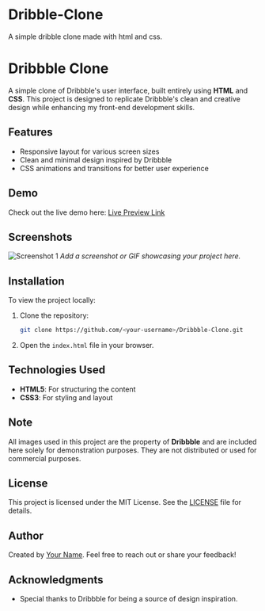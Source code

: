 # Dribble-Clone
A simple dribble clone made with html and css.


# Dribbble Clone

A simple clone of Dribbble's user interface, built entirely using **HTML** and **CSS**. This project is designed to replicate Dribbble's clean and creative design while enhancing my front-end development skills.

## Features
- Responsive layout for various screen sizes
- Clean and minimal design inspired by Dribbble
- CSS animations and transitions for better user experience

## Demo
Check out the live demo here: [Live Preview Link](#)

## Screenshots
![Screenshot 1](#)
*Add a screenshot or GIF showcasing your project here.*

## Installation
To view the project locally:
1. Clone the repository:
   ```bash
   git clone https://github.com/<your-username>/Dribbble-Clone.git
   ```
2. Open the `index.html` file in your browser.

## Technologies Used
- **HTML5**: For structuring the content
- **CSS3**: For styling and layout

## Note
All images used in this project are the property of **Dribbble** and are included here solely for demonstration purposes. They are not distributed or used for commercial purposes.

## License
This project is licensed under the MIT License. See the [LICENSE](LICENSE) file for details.

## Author
Created by [Your Name](https://github.com/<your-username>).
Feel free to reach out or share your feedback!

## Acknowledgments
- Special thanks to Dribbble for being a source of design inspiration.

